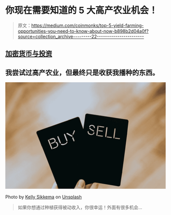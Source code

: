 # 你现在需要知道的 5 大高产农业机会！

> 原文：<https://medium.com/coinmonks/top-5-yield-farming-opportunities-you-need-to-know-about-now-b898b2d04a0f?source=collection_archive---------22----------------------->

## [加密货币与投资](/@TraderB/list/cryptocurrency-and-investment-8d81ae749faa)

## 我尝试过高产农业，但最终只是收获我播种的东西。

![](img/eeb14dc242782cdb3b8dea10736765d5.png)

Photo by [Kelly Sikkema](https://unsplash.com/es/@kellysikkema?utm_source=medium&utm_medium=referral) on [Unsplash](https://unsplash.com?utm_source=medium&utm_medium=referral)

> 如果你想通过种植获得被动收入，你很幸运！外面有很多机会…